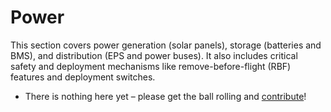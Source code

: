 # Power

This section covers power generation (solar panels), storage (batteries and BMS), and distribution (EPS and power buses). It also includes critical safety and deployment mechanisms like remove-before-flight (RBF) features and deployment switches.

- There is nothing here yet – please get the ball rolling and [contribute](../contributing.md)!